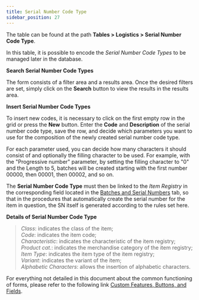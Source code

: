```yaml
---
title: Serial Number Code Type 
sidebar_position: 27
---
```


The table can be found at the path **Tables > Logistics > Serial Number Code Type**.

In this table, it is possible to encode the *Serial Number Code Types* to be managed later in the database.

**Search Serial Number Code Types**

The form consists of a filter area and a results area. Once the desired filters are set, simply click on the **Search** button to view the results in the results area.

**Insert Serial Number Code Types**

To insert new codes, it is necessary to click on the first empty row in the grid or press the **New** button. Enter the **Code** and **Description** of the serial number code type, save the row, and decide which parameters you want to use for the composition of the newly created serial number code type.

For each parameter used, you can decide how many characters it should consist of and optionally the filling character to be used. For example, with the "Progressive number" parameter, by setting the filling character to "0" and the Length to 5, batches will be created starting with the first number 00000, then 00001, then 00002, and so on.

The **Serial Number Code Type** must then be linked to the *Item Registry* in the corresponding field located in the [Batches and Serial Numbers](/docs/erp-home/registers/items/create-new-items/item-registry/lots-and-serial-number) tab, so that in the procedures that automatically create the serial number for the item in question, the SN itself is generated according to the rules set here.

**Details of Serial Number Code Type**

> *Class*: indicates the class of the item;    
> *Code*: indicates the item code;     
> *Characteristic*: indicates the characteristic of the item registry;     
> *Product cat.*: indicates the merchandise category of the item registry;    
> *Item Type*: indicates the item type of the item registry;    
> *Variant*: indicates the variant of the item;     
> *Alphabetic Characters*: allows the insertion of alphabetic characters.        

For everything not detailed in this document about the common functioning of forms, please refer to the following link [Custom Features, Buttons, and Fields](/docs/guide/common).